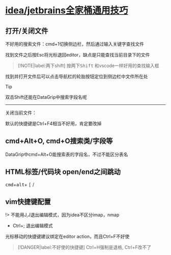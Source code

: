 # [idea/jetbrains全家桶通用技巧](archive/IDE/idea)

## 打开/关闭文件

不好用的搜索文件：cmd+1切换侧边栏，然后通过输入关键字查找文件

找到文件之后按Esc将光标退回editor，缺点是只能查找当前目录下的文件

> [!NOTE|label:两下shift]
> 按两下<kbd>Shift</kbd> 和vscode一样好用的查找输入框

找到并打开文件后可以点击导航栏的轮胎按钮定位到侧边栏中文件所在处

> [!TIP]
> 双击Shift还能在DataGrip中搜索字段名呢

---

关闭当前文件：

默认的快捷键是Ctrl+F4相当不好用，肯定要改掉

## cmd+Alt+O, cmd+O搜索类/字段等

DataGrip中cmd+Alt+O能搜索表的字段名，不过不能区分表名

## HTML标签/代码块 open/end之间跳动

<kbd>cmd</kbd>+<kbd>alt</kbd>+ <kbd>[</kbd> / <kbd></kbd>

## vim快捷键配置

!> 不能用J,J退出编辑模式，因为idea不区分imap，nmap

- Ctrl+; 退出编辑模式

光标移动的快捷键建议绑定在editor action，而且Ctrl+F不好使

> [!DANGER|label:不好使的快捷键]
> Ctrl+H强制是退格, Ctrl+F改不了 
